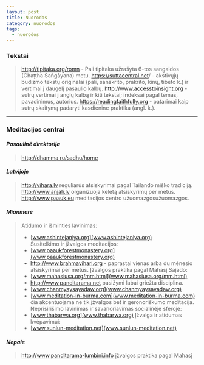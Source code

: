 ```yaml
---
layout: post
title: Nuorodos
category: nuorodos
tags:
  - nuorodos
---
```

### Tekstai  
> <http://tipitaka.org/romn> - Pali tipitaka užrašyta 6-tos sangaidos (Chaṭṭha Saṅgāyana) metu.
> <https://suttacentral.net>/ - akstivųjų budizmo tekstų originalai (pali, sanskrito, prakrito, kinų, tibeto k.) ir vertimai į daugelį pasaulio kalbų.
> <http://www.accesstoinsight.org> - sutrų vertimai į anglų kalbą ir kiti tekstai; indeksai pagal temas, pavadinimus, autorius.
> <https://readingfaithfully.org> - patarimai kaip sutrų skaitymą padaryti kasdienine praktika (angl. k.).

***

### Meditacijos centrai 
 
#### _Pasaulinė direktorija_
  
> <http://dhamma.ru/sadhu/home>
>
#### _Latvijoje_

> <http://vihara.lv> reguliarūs atsiskyrimai pagal Tailando miško tradiciją.  
> <http://www.anjali.lv> organizuoja keletą atsiskyrimų per metus.  
> <http://www.paauk.eu> meditacijos centro užuomazgosužuomazgos.  

#### _Mianmare_

> Atidumo ir išminties lavinimas:  
> * [www.ashintejaniya.org](www.ashintejaniya.org)  
> Susitelkimo ir įžvalgos meditacijos:
> * [www.paaukforestmonastery.org](www.paaukforestmonastery.org)
> * <http://www.brahmavihari.org> - paprastai vienas arba du mėnesio atsiskyrimai per metus.
> Įžvalgos praktika pagal Mahasį Sajado:
> * [www.mahasiusa.org/mm.html](www.mahasiusa.org/mm.html)
> * <http://www.panditarama.net> pasižymi labai griežta disciplina.
> * [www.chanmyaysayadaw.org](www.chanmyaysayadaw.org)
> * [www.meditation-in-burma.com](www.meditation-in-burma.com) čia akcentuojama ne tik įžvalgos bet ir geronoriškumo meditacija.
> Neprisirišimo lavinimas ir savanoriavimas socialinėje sferoje:
> * [www.thabarwa.org](www.thabarwa.org)
> Įžvalga ir atidumas kvėpavimui:
> * [www.sunlun-meditation.net](www.sunlun-meditation.net)

#### _Nepale_

> <http://www.panditarama-lumbini.info> įžvalgos praktika pagal Mahasį
